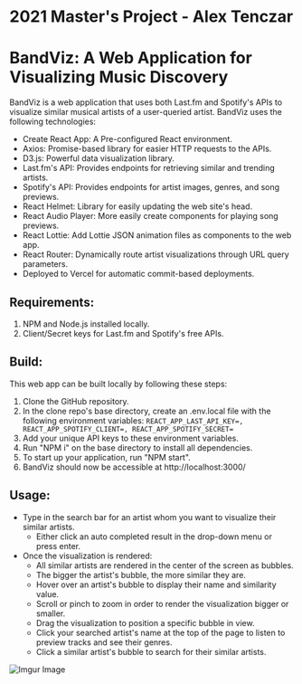 # 2021 Master's Project - Alex Tenczar
# BandViz: A Web Application for Visualizing Music Discovery
BandViz is a web application that uses both Last.fm and Spotify's APIs to visualize similar musical artists of a user-queried artist. BandViz uses the following technologies:

 - Create React App: A Pre-configured React environment.
 - Axios: Promise-based library for easier HTTP requests to the APIs.
 - D3.js: Powerful data visualization library.
 - Last.fm's API: Provides endpoints for retrieving similar and trending artists.
 - Spotify's API: Provides endpoints for artist images, genres, and song previews.
 - React Helmet: Library for easily updating the web site's head.
 - React Audio Player: More easily create components for playing song previews.
 - React Lottie: Add Lottie JSON animation files as components to the web app.
 - React Router: Dynamically route artist visualizations through URL query parameters.
 - Deployed to Vercel for automatic commit-based deployments.

## Requirements:

 1. NPM and Node.js installed locally.
 2. Client/Secret keys for Last.fm and Spotify's free APIs.

## Build:
This web app can be built locally by following these steps:
 1. Clone the GitHub repository.
 2. In the clone repo's base directory, create an .env.local file with the following environment variables:
`REACT_APP_LAST_API_KEY=,
 REACT_APP_SPOTIFY_CLIENT=,
 REACT_APP_SPOTIFY_SECRET=`
 3. Add your unique API keys to these environment variables.
 4. Run "NPM i" on the base directory to install all dependencies.
 5. To start up your application, run "NPM start".
 6. BandViz should now be accessible at http://localhost:3000/

## Usage:
 - Type in the search bar for an artist whom you want to visualize their similar artists.
	 - Either click an auto completed result in the drop-down menu or press enter.
 - Once the visualization is rendered: 
     - All similar artists are rendered in the center of the screen as bubbles.
     - The bigger the artist's bubble, the more similar they are. 
	 - Hover over an artist's bubble to display their name and similarity value.
	 - Scroll or pinch to zoom in order to render the visualization bigger or smaller.
	 - Drag the visualization to position a specific bubble in view.
	 - Click your searched artist's name at the top of the page to listen to preview tracks and see their genres.
     - Click a similar artist's bubble to search for their similar artists.

![Imgur Image](https://i.imgur.com/OplSHdc.gif)